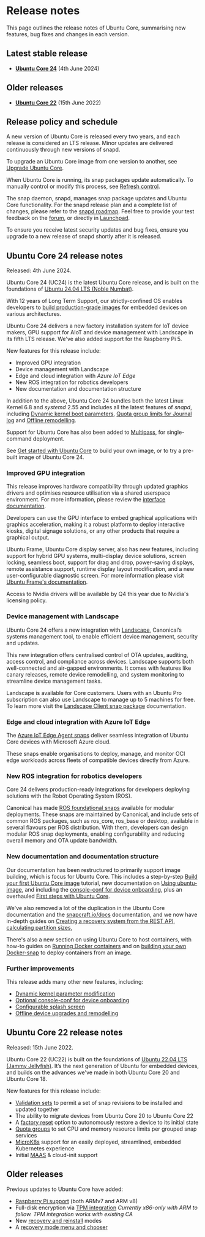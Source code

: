 # Release notes

This page outlines the release notes of Ubuntu Core, summarising new features, bug fixes and changes in each version.

## Latest stable release

* **[Ubuntu Core 24](#ubuntu-core-24-release-notes)** (4th June 2024)

## Older releases

* **[Ubuntu Core 22](#ubuntu-core-22-release-notes)** (15th June 2022)

## Release policy and schedule

A new version of Ubuntu Core is released every two years, and each release is considered an LTS release. Minor updates are delivered continuously through new versions of snapd.

To upgrade an Ubuntu Core image from one version to another, see [Upgrade Ubuntu Core](/how-to-guides/manage-ubuntu-core/upgrade-ubuntu-core.md).

When Ubuntu Core is running, its snap packages update automatically. To manually control or modify this process, see [Refresh control](/explanation/refresh-control).

The snap daemon, snapd, manages snap package updates and Ubuntu Core functionality. For the snapd release plan and a complete list of changes, please refer to the [snapd roadmap](https://snapcraft.io/docs/snapd-roadmap). Feel free to provide your test feedback on the [forum](https://forum.snapcraft.io/c/snapd/5), or directly in [Launchpad](https://bugs.launchpad.net/snapd/+filebug).

To ensure you receive latest security updates and bug fixes, ensure you upgrade to a new release of snapd shortly after it is released.

## Ubuntu Core 24 release notes

Released: 4th June 2024.

Ubuntu Core 24 (UC24) is the latest Ubuntu Core release, and is built on the foundations of [Ubuntu 24.04 LTS (Noble Numbat)](https://releases.ubuntu.com/24.04/).

With 12 years of Long Term Support, our strictly-confined OS enables developers to [build production-grade images](/tutorials/build-your-first-image/index)  for embedded devices on various architectures.

Ubuntu Core 24 delivers a new factory installation system for IoT device makers, GPU support for AIoT and device management with Landscape in its fifth LTS release. We've also added support for the Raspberry Pi 5.

New features for this release include:
- Improved GPU integration
- Device management with Landscape
- Edge and cloud integration with _Azure IoT Edge_
- New ROS integration for robotics developers
- New documentation and documentation structure

In addition to the above, Ubuntu Core 24 bundles both the latest Linux Kernel  6.8 and *systemd* 2.55 and includes all the latest features of _snapd_, including [Dynamic kernel boot parameters](/how-to-guides/manage-ubuntu-core/modify-kernel-options), [Quota group limits for Journal log](https://snapcraft.io/docs/quota-groups#heading--journal) and [Offline remodelling](/explanation/remodelling.md#offline-remodelling).

Support for Ubuntu Core has also been added to [Multipass](/tutorials/try-pre-built-images/install-on-a-vm), for single-command deployment.

See [Get started with Ubuntu Core](/tutorials/index)  to build your own image, or to try a pre-built image of Ubuntu Core 24.

### Improved GPU integration

This release improves hardware compatibility through updated graphics drivers and optimises resource utilisation via a shared userspace environment. For more information, please review the [interface documentation](https://mir-server.io/docs/the-gpu-2404-snap-interface?_ga=2.82007062.1233933483.1719497012-1412176395.1700477775). 

Developers can use the GPU interface to embed graphical applications with graphics acceleration, making it a robust platform to deploy interactive kiosks, digital signage solutions, or any other products that require a graphical output.

Ubuntu Frame, Ubuntu Core display server, also has new features, including support for hybrid GPU systems, multi-display device solutions, screen locking, seamless boot, support for drag and drop, power-saving displays, remote assistance support, runtime display layout modification, and a new user-configurable diagnostic screen. For more information please visit [Ubuntu Frame's documentation](https://mir-server.io/docs). 

Access to Nvidia drivers will be available by Q4 this year due to Nvidia's licensing policy. 

### Device management with Landscape

Ubuntu Core 24 offers a new integration with [Landscape](https://ubuntu.com/landscape), Canonical’s systems management tool, to enable efficient device management, security and updates.

This new integration offers centralised control of OTA updates, auditing, access control, and compliance across devices. Landscape supports both well-connected and air-gapped environments. It comes with features like canary releases, remote device remodelling, and system monitoring to streamline device management tasks.

Landscape is available for Core customers. Users with an Ubuntu Pro subscription can also use Landscape to manage up to 5 machines for free. To learn more visit the [Landscape Client snap package](https://ubuntu.com/landscape/docs/how-to-configure-the-landscape-client-snap) documentation.

### Edge and cloud integration with Azure IoT Edge

The [Azure IoT Edge Agent snaps](https://canonical.com/blog/canonicals-ubuntu-core-receives-microsoft-azure-iot-edge-tier-1-supported-platform-status) deliver seamless integration of Ubuntu Core devices with Microsoft Azure cloud.

These snaps enable organisations to deploy, manage, and monitor OCI edge workloads across fleets of compatible devices directly from Azure.

### New ROS integration for robotics developers

Core 24 delivers production-ready integrations for developers deploying solutions with the Robot Operating System (ROS).

Canonical has made [ROS foundational snaps](https://snapcraft.io/docs/ros2-applications#heading--content-sharing) available for modular deployments. These snaps are maintained by Canonical, and include sets of common ROS packages, such as ros_core, ros_base or desktop, available in several flavours per ROS distribution. With them, developers can design modular ROS snap deployments, enabling configurability and reducing overall memory and OTA update bandwidth.

### New documentation and documentation structure

Our documentation has been restructured to primarily support image building, which is focus for Ubuntu Core. This includes a step-by-step [Build your first Ubuntu Core image](/tutorials/build-your-first-image/index) tutorial, new documentation on [Using ubuntu-image](/how-to-guides/image-creation/use-ubuntu-image), and including the [console-conf for device onboarding](/how-to-guides/image-creation/add-console-conf), plus an overhauled [First steps with Ubuntu Core](/how-to-guides/using-ubuntu-core).

We've also removed a lot of the duplication in the Ubuntu Core documentation and the [snapcraft.io/docs](https://snapcraft.io/docs) documentation, and we now have in-depth guides on [Creating a recovery system from the REST API](/how-to-guides/manage-ubuntu-core/create-a-recovery-system-from-the-api), [calculating partition sizes](/how-to-guides/image-creation/calculate-partition-sizes),
 
There's also a new section on using Ubuntu Core to host containers, with how-to guides on [Running Docker containers](/how-to-guides/container-deployment/run-a-docker-container) and on [building your own Docker-snap](/how-to-guides/container-deployment/deploy-docker-from-a-snap) to deploy containers from an image.

### Further improvements

This release adds many other new features, including:

- [Dynamic kernel parameter modification](/how-to-guides/manage-ubuntu-core/modify-kernel-options)
- [Optional console-conf for device onboarding](/how-to-guides/image-creation/add-console-conf)
- [Configurable splash screen](/how-to-guides/image-creation/add-a-splash-screen)
- [Offline device upgrades and remodelling](/explanation/remodelling.md#offline-remodelling)

## Ubuntu Core 22 release notes

Released: 15th June 2022.

Ubuntu Core 22 (UC22) is built on the foundations of [Ubuntu 22.04 LTS (Jammy Jellyfish)](https://releases.ubuntu.com/22.04/). It’s the next generation of Ubuntu for embedded devices, and builds on the advances we've made in both Ubuntu Core 20 and Ubuntu Core 18.

New features for this release include:

* [Validation sets](https://snapcraft.io/docs/validation-sets) to permit a set of snap revisions to be installed and updated together
* The ability to migrate devices from Ubuntu Core 20 to Ubuntu Core 22
* A [factory reset](/explanation/recovery-modes) option to autonomously restore a device to its initial state
* [Quota groups](https://snapcraft.io/docs/quota-groups) to set CPU and memory resource limits per grouped snap services
* [MicroK8s](https://microk8s.io/) support for an easily deployed, streamlined, embedded Kubernetes experience
* Initial [MAAS](https://maas.io/) & cloud-init support

## Older releases

Previous updates to Ubuntu Core have added:

* [Raspberry Pi support](/tutorials/try-pre-built-images/install-on-a-device/use-raspberry-pi-imager) (both ARMv7 and ARM v8)
* Full-disk encryption via [TPM integration](/explanation/full-disk-encryption)
   _Currently x86-only with ARM to follow.  TPM integration works with existing CA_
* New [recovery and reinstall](/explanation/recovery-modes) modes
* A [recovery mode menu and chooser](/explanation/recovery-modes)

